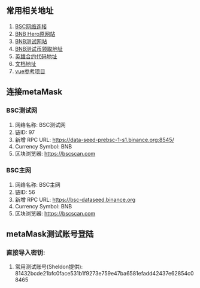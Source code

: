 ## 常用相关地址
1. [BSC网络连接](https://docs.binance.org/smart-chain/developer/rpc.html#testnetchainid-0x61-97-in-decimal)
2. [BNB Hero原网站](https://play.bnbheroes.io/)
3. [BNB测试网站](https://testnet.bscscan.com/)
4. [BNB测试币领取地址](https://testnet.binance.org/faucet-smart)
5. [英雄合约代码地址](https://bscscan.com/address/0x5ca334e4b585da8e6054f16d991ed4399ef33d24#code)
6. [文档地址](https://shimo.im/docs/pPyxxJjWPKxPQYD8/ )
7. [vue参考项目](https://github.com/joaquin-alfaro/ethereum-payment-vuejs)
## 连接metaMask
### BSC测试网
1. 网络名称: BSC测试网
2. 链ID: 97
3. 新增 RPC URL: https://data-seed-prebsc-1-s1.binance.org:8545/
4. Currency Symbol: BNB
5. 区块浏览器: https://bscscan.com

### BSC主网
1. 网络名称: BSC主网
2. 链ID: 56
3. 新增 RPC URL: https://bsc-dataseed.binance.org
4. Currency Symbol: BNB
5. 区块浏览器: https://bscscan.com

## metaMask测试账号登陆

### 直接导入密钥:
1. 常用测试账号(Sheldon提供): 81432bcde21bfc0face531b1f9273e759e47ba6581efadd42437e62854c08465


